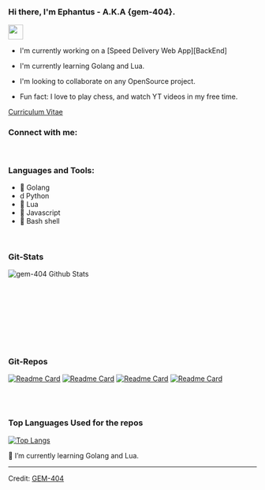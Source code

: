 
### Hi there, I'm Ephantus - A.K.A {gem-404}.

<img src="https://github.com/souvikguria98/souvikguria98/blob/master/Hi.gif" width="30">

- I'm currently working on a [Speed Delivery Web App][BackEnd]
- I'm currently learning Golang and Lua.
- I'm looking to collaborate on any OpenSource project.

- Fun fact: I love to play chess, and watch YT videos in my free time.


[Curriculum Vitae](https://cutt.ly/ephantus-cv)

### Connect with me:



<br />

### Languages and Tools:

-  Golang
-  Python
-  Lua
-  Javascript
-  Bash shell

<br />

### Git-Stats

<img align="left" alt="gem-404 Github Stats" src="https://github-readme-stats.vercel.app/api?username=gem-404&theme=merko&show_icons=true&hide_border=false">

<br />
<br />
<br />

<br />
<br />
<br />
<br />
<br />
<br />

### Git-Repos

[![Readme Card](https://github-readme-stats.vercel.app/api/pin/?username=gem-404&theme=merko&repo=new-streamlit)](https://github.com/gem-404/new-streamlit)
[![Readme Card](https://github-readme-stats.vercel.app/api/pin/?username=gem-404&theme=merko&repo=shell-files)](https://github.com/gem-404/shell-files)
[![Readme Card](https://github-readme-stats.vercel.app/api/pin/?username=gem-404&theme=merko&repo=snippet)](https://github.com/gem-404/snippet)
[![Readme Card](https://github-readme-stats.vercel.app/api/pin/?username=gem-404&theme=merko&repo=pyfiles)](https://github.com/gem-404/pyfiles)


<br />
<br />

### Top Languages Used for the repos

[![Top Langs](https://github-readme-stats.vercel.app/api/top-langs/?username=gem-404&theme=merko&hide=php,c,scheme)](https://github.com/gem-404/github-readme-stats)


🌱 I’m currently learning Golang and Lua.

------
Credit: [GEM-404](https://github.com/gem-404)

<!--

Here are some ideas to get you started:

- 🔭 I’m currently working on ...
- 🌱 I’m currently learning ...
- 👯 I’m looking to collaborate on ...
- 🤔 I’m looking for help with ...
- 💬 Ask me about ...
- 📫 How to reach me: ...
- 😄 Pronouns: ...
- ⚡ Fun fact: ...
-->
